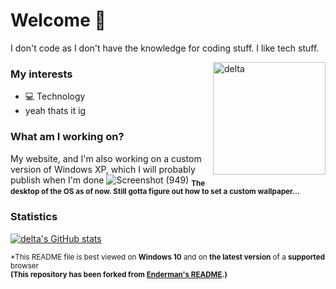 # Welcome 👋

I don't code as I don't have the knowledge for coding stuff.
I like tech stuff.

<img align="right" alt="delta" width="180" src="https://avatars.githubusercontent.com/u/86793541?v=4" />

### My interests
* 💻 Technology
* yeah thats it ig

### What am I working on?
My website, and I'm also working on a custom version of Windows XP, which I will probably publish when I'm done
![Screenshot (949)](https://github.com/deltaALT/deltaALT/assets/154239532/3498150c-9ede-48ec-886a-65e5f1b9e820)
<sub><strong>The desktop of the OS as of now. Still gotta figure out how to set a custom wallpaper...</sub></strong>



### Statistics
[![delta's GitHub stats](https://github-readme-stats.vercel.app/api?username=deltaALT&show_icons=true&theme=transparent)](https://github.com/anuraghazra/github-readme-stats)

<sub>*This README file is best viewed on <strong>Windows 10</strong> and on <strong>the latest version</strong> of a <strong>supported</strong> browser</sub>
<br>
<sub><strong>(This repository has been forked from [Enderman's README](https://github.com/endermanch/endermanch).)</strong></sub>

